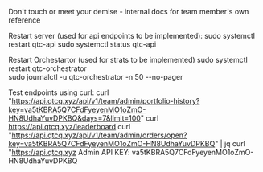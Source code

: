 Don't touch or meet your demise - internal docs for team member's own reference

Restart server (used for api endpoints to be implemented):
sudo systemctl restart qtc-api
sudo systemctl status qtc-api

Restart Orchestartor (used for strats to be implemented)
sudo systemctl restart qtc-orchestrator  
sudo journalctl -u qtc-orchestrator -n 50 --no-pager

Test endpoints using curl:
curl "https://api.qtcq.xyz/api/v1/team/admin/portfolio-history?key=va5tKBRA5Q7CFdFyeyenMO1oZmO-HN8UdhaYuvDPKBQ&days=7&limit=100"
curl https://api.qtcq.xyz/leaderboard
curl "https://api.qtcq.xyz/api/v1/team/admin/orders/open?key=va5tKBRA5Q7CFdFyeyenMO1oZmO-HN8UdhaYuvDPKBQ" | jq
curl "https://api.qtcq.xyz
Admin API KEY: 
va5tKBRA5Q7CFdFyeyenMO1oZmO-HN8UdhaYuvDPKBQ